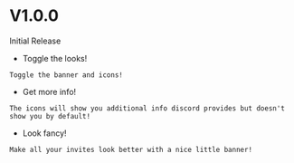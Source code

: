 # V1.0.0

Initial Release

- Toggle the looks!

`Toggle the banner and icons!`

- Get more info!

`The icons will show you additional info discord provides but doesn't show you by default!`

- Look fancy!

`Make all your invites look better with a nice little banner!`
